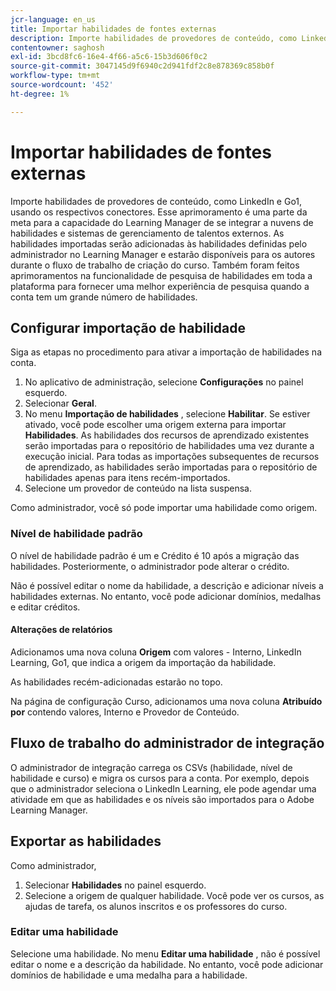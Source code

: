 ```yaml
---
jcr-language: en_us
title: Importar habilidades de fontes externas
description: Importe habilidades de provedores de conteúdo, como LinkedIn e Go1, usando os respectivos conectores.  As habilidades importadas serão adicionadas às habilidades definidas pelo administrador no Learning Manager e estarão disponíveis para os autores durante o fluxo de trabalho de criação do curso.
contentowner: saghosh
exl-id: 3bcd8fc6-16e4-4f66-a5c6-15b3d606f0c2
source-git-commit: 3047145d9f6940c2d941fdf2c8e878369c858b0f
workflow-type: tm+mt
source-wordcount: '452'
ht-degree: 1%

---
```


# Importar habilidades de fontes externas

Importe habilidades de provedores de conteúdo, como LinkedIn e Go1, usando os respectivos conectores. Esse aprimoramento é uma parte da meta para a capacidade do Learning Manager de se integrar a nuvens de habilidades e sistemas de gerenciamento de talentos externos. As habilidades importadas serão adicionadas às habilidades definidas pelo administrador no Learning Manager e estarão disponíveis para os autores durante o fluxo de trabalho de criação do curso. Também foram feitos aprimoramentos na funcionalidade de pesquisa de habilidades em toda a plataforma para fornecer uma melhor experiência de pesquisa quando a conta tem um grande número de habilidades.

## Configurar importação de habilidade

Siga as etapas no procedimento para ativar a importação de habilidades na conta.

1. No aplicativo de administração, selecione **Configurações** no painel esquerdo.
1. Selecionar **Geral**.
1. No menu **Importação de habilidades** , selecione **Habilitar**. Se estiver ativado, você pode escolher uma origem externa para importar **Habilidades**. As habilidades dos recursos de aprendizado existentes serão importadas para o repositório de habilidades uma vez durante a execução inicial. Para todas as importações subsequentes de recursos de aprendizado, as habilidades serão importadas para o repositório de habilidades apenas para itens recém-importados.
1. Selecione um provedor de conteúdo na lista suspensa.

Como administrador, você só pode importar uma habilidade como origem.

### Nível de habilidade padrão

O nível de habilidade padrão é um e Crédito é 10 após a migração das habilidades. Posteriormente, o administrador pode alterar o crédito.

Não é possível editar o nome da habilidade, a descrição e adicionar níveis a habilidades externas. No entanto, você pode adicionar domínios, medalhas e editar créditos.

#### Alterações de relatórios

Adicionamos uma nova coluna **Origem** com valores - Interno, LinkedIn Learning, Go1, que indica a origem da importação da habilidade.

As habilidades recém-adicionadas estarão no topo.

Na página de configuração Curso, adicionamos uma nova coluna **Atribuído por** contendo valores, Interno e Provedor de Conteúdo.


## Fluxo de trabalho do administrador de integração

O administrador de integração carrega os CSVs (habilidade, nível de habilidade e curso) e migra os cursos para a conta. Por exemplo, depois que o administrador seleciona o LinkedIn Learning, ele pode agendar uma atividade em que as habilidades e os níveis são importados para o Adobe Learning Manager.

## Exportar as habilidades

Como administrador,

1. Selecionar **Habilidades** no painel esquerdo.
1. Selecione a origem de qualquer habilidade. Você pode ver os cursos, as ajudas de tarefa, os alunos inscritos e os professores do curso.

### Editar uma habilidade

Selecione uma habilidade. No menu **Editar uma habilidade** , não é possível editar o nome e a descrição da habilidade. No entanto, você pode adicionar domínios de habilidade e uma medalha para a habilidade.
